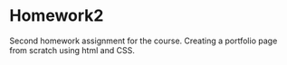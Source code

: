 # Homework2
Second homework assignment for the course. Creating a portfolio page from scratch using html and CSS.

